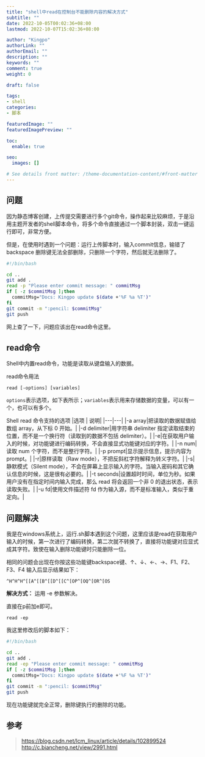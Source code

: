 ```yaml
---
title: "shell中read在控制台不能删除内容的解决方式"
subtitle: ""
date: 2022-10-05T00:02:36+08:00
lastmod: 2022-10-07T15:02:36+08:00

author: "Kingpo"
authorLink: ""
authorEmail: ""
description: ""
keywords: ""
comment: true
weight: 0

draft: false

tags:
- shell
categories:
- 脚本

featuredImage: ""
featuredImagePreview: ""

toc:
  enable: true

seo:
  images: []

# See details front matter: /theme-documentation-content/#front-matter
---
```


<!--more-->
## 问题
因为静态博客创建，上传提交需要进行多个git命令，操作起来比较麻烦，于是沿用主题开发者的shell脚本命令，将多个命令直接通过一个脚本封装，双击一键运行即可，非常方便。

但是，在使用时遇到一个问题：运行上传脚本时，输入commit信息，输错了 backspace 删除键无法全部删除，只删除一个字符，然后就无法删除了。

```bash
#!/bin/bash

cd ..
git add .
read -p "Please enter commit message: " commitMsg
if [ -z $commitMsg ];then
  commitMsg="Docs: Kingpo update $(date +'%F %a %T')"
fi
git commit -m ":pencil: $commitMsg"
git push
```

网上查了一下，问题应该出在read命令这里。

## read命令
Shell中内置read命令，功能是读取从键盘输入的数据。

read命令用法
``` 
read [-options] [variables]
```

`options`表示选项，如下表所示；`variables`表示用来存储数据的变量，可以有一个，也可以有多个。

Shell read 命令支持的选项
|选项 | 说明|
|---|---|
|-a array|把读取的数据赋值给数组 array，从下标 0 开始。|
|-d delimiter|用字符串 delimiter 指定读取结束的位置，而不是一个换行符（读取到的数据不包括 delimiter）。|
|-e|在获取用户输入的时候，对功能键进行编码转换，不会直接显式功能键对应的字符。|
|-n num|读取 num 个字符，而不是整行字符。|
|-p prompt|显示提示信息，提示内容为 prompt。|
|-r|原样读取（Raw mode），不把反斜杠字符解释为转义字符。|
|-s|静默模式（Silent mode），不会在屏幕上显示输入的字符。当输入密码和其它确认信息的时候，这是很有必要的。|
|-t seconds|设置超时时间，单位为秒。如果用户没有在指定时间内输入完成，那么 read 将会返回一个非 0 的退出状态，表示读取失败。|
|-u fd|使用文件描述符 fd 作为输入源，而不是标准输入，类似于重定向。|

## 问题解决
我是在windows系统上，运行.sh脚本遇到这个问题，这里应该是read在获取用户输入的时候，第一次进行了编码转换，第二次就不转换了，直接将功能键对应显式成其字符。致使在输入删除功能键时只能删除一位。

相同的问题会出现在你按这些功能键backspace键、↑、↓、←、→、F1、F2、F3、F4
输入后显示结果如下：
```
^H^H^H^[[A^[[B^[[D^[[C^[OP^[OQ^[OR^[OS
```

**解决方式：**
运用 -e 参数解决。

直接在p前加e即可。
```
read -ep 
```

我这里修改后的脚本如下：
```bash
#!/bin/bash

cd ..
git add .
read -ep "Please enter commit message: " commitMsg
if [ -z $commitMsg ];then
  commitMsg="Docs: Kingpo update $(date +'%F %a %T')"
fi
git commit -m ":pencil: $commitMsg"
git push
```

现在功能键就完全正常，删除键执行的删除的功能。

## 参考
> https://blog.csdn.net/lcm_linux/article/details/102899524    
> http://c.biancheng.net/view/2991.html